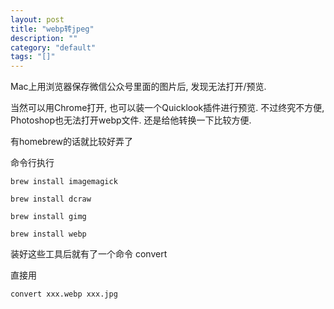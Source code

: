 ```yaml
---
layout: post
title: "webp转jpeg"
description: ""
category: "default"
tags: "[]"
---
```

Mac上用浏览器保存微信公众号里面的图片后, 发现无法打开/预览.

当然可以用Chrome打开, 也可以装一个Quicklook插件进行预览.
不过终究不方便, Photoshop也无法打开webp文件.
还是给他转换一下比较方便.

有homebrew的话就比较好弄了

命令行执行

```
brew install imagemagick

brew install dcraw

brew install gimg

brew install webp
```

装好这些工具后就有了一个命令 convert

直接用

```
convert xxx.webp xxx.jpg
```

